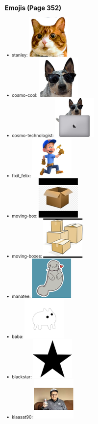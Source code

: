 
## Emojis (Page 352)

* stanley: ![stanley](output/stanley.png)
* cosmo-cool: ![cosmo-cool](output/cosmo-cool.png)
* cosmo-technologist: ![cosmo-technologist](output/cosmo-technologist.png)
* fixit_felix: ![fixit_felix](output/fixit_felix.png)
* moving-box: ![moving-box](output/moving-box.jpg)
* moving-boxes: ![moving-boxes](output/moving-boxes.jpg)
* manatee: ![manatee](output/manatee.png)
* baba: ![baba](output/baba.png)
* blackstar: ![blackstar](output/blackstar.png)
* klaasat90: ![klaasat90](output/klaasat90.png)
